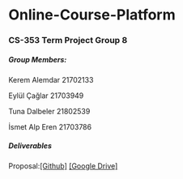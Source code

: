 # Online-Course-Platform

### CS-353 Term Project Group 8


##### Group Members:

Kerem Alemdar 21702133

Eylül Çağlar 21703949

Tuna Dalbeler 21802539

İsmet Alp Eren 21703786

##### Deliverables

Proposal:[[Github]](https://github.com/OguzKaanImamoglu/Online-Course-Platform/blob/main/Group%201%20Proposal.pdf) [[Google Drive]](https://docs.google.com/document/d/17n14EgSR7i4Im_jHueK-UOxeT5s4sd2QEcyfGfCwWnw/edit#)

